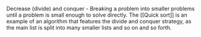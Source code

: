 

Decrease (divide) and conquer - Breaking a problem into smaller problems until a problem is small enough to solve directly. The [[Quick sort]] is an example of an algorithm that features the divide and conquer strategy, as the main list is split into many smaller lists and so on and so forth.


